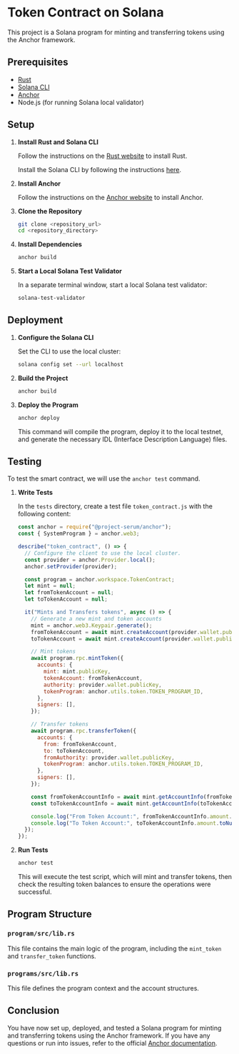 # Token Contract on Solana

This project is a Solana program for minting and transferring tokens using the Anchor framework.

## Prerequisites

- [Rust](https://www.rust-lang.org/tools/install)
- [Solana CLI](https://docs.solana.com/cli/install-solana-cli-tools)
- [Anchor](https://project-serum.github.io/anchor/getting-started/installation.html)
- Node.js (for running Solana local validator)

## Setup

1. **Install Rust and Solana CLI**

    Follow the instructions on the [Rust website](https://www.rust-lang.org/tools/install) to install Rust.

    Install the Solana CLI by following the instructions [here](https://docs.solana.com/cli/install-solana-cli-tools).

2. **Install Anchor**

    Follow the instructions on the [Anchor website](https://project-serum.github.io/anchor/getting-started/installation.html) to install Anchor.

3. **Clone the Repository**

    ```sh
    git clone <repository_url>
    cd <repository_directory>
    ```

4. **Install Dependencies**

    ```sh
    anchor build
    ```

5. **Start a Local Solana Test Validator**

    In a separate terminal window, start a local Solana test validator:

    ```sh
    solana-test-validator
    ```

## Deployment

1. **Configure the Solana CLI**

    Set the CLI to use the local cluster:

    ```sh
    solana config set --url localhost
    ```

2. **Build the Project**

    ```sh
    anchor build
    ```

3. **Deploy the Program**

    ```sh
    anchor deploy
    ```

    This command will compile the program, deploy it to the local testnet, and generate the necessary IDL (Interface Description Language) files.

## Testing

To test the smart contract, we will use the `anchor test` command.

1. **Write Tests**

    In the `tests` directory, create a test file `token_contract.js` with the following content:

    ```javascript
    const anchor = require("@project-serum/anchor");
    const { SystemProgram } = anchor.web3;

    describe("token_contract", () => {
      // Configure the client to use the local cluster.
      const provider = anchor.Provider.local();
      anchor.setProvider(provider);

      const program = anchor.workspace.TokenContract;
      let mint = null;
      let fromTokenAccount = null;
      let toTokenAccount = null;

      it("Mints and Transfers tokens", async () => {
        // Generate a new mint and token accounts
        mint = anchor.web3.Keypair.generate();
        fromTokenAccount = await mint.createAccount(provider.wallet.publicKey);
        toTokenAccount = await mint.createAccount(provider.wallet.publicKey);

        // Mint tokens
        await program.rpc.mintToken({
          accounts: {
            mint: mint.publicKey,
            tokenAccount: fromTokenAccount,
            authority: provider.wallet.publicKey,
            tokenProgram: anchor.utils.token.TOKEN_PROGRAM_ID,
          },
          signers: [],
        });

        // Transfer tokens
        await program.rpc.transferToken({
          accounts: {
            from: fromTokenAccount,
            to: toTokenAccount,
            fromAuthority: provider.wallet.publicKey,
            tokenProgram: anchor.utils.token.TOKEN_PROGRAM_ID,
          },
          signers: [],
        });

        const fromTokenAccountInfo = await mint.getAccountInfo(fromTokenAccount);
        const toTokenAccountInfo = await mint.getAccountInfo(toTokenAccount);

        console.log("From Token Account:", fromTokenAccountInfo.amount.toNumber());
        console.log("To Token Account:", toTokenAccountInfo.amount.toNumber());
      });
    });
    ```

2. **Run Tests**

    ```sh
    anchor test
    ```

    This will execute the test script, which will mint and transfer tokens, then check the resulting token balances to ensure the operations were successful.

## Program Structure

### `program/src/lib.rs`

This file contains the main logic of the program, including the `mint_token` and `transfer_token` functions.

### `programs/src/lib.rs`

This file defines the program context and the account structures.

## Conclusion

You have now set up, deployed, and tested a Solana program for minting and transferring tokens using the Anchor framework. If you have any questions or run into issues, refer to the official [Anchor documentation](https://project-serum.github.io/anchor/).

